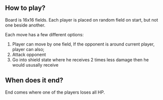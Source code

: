 ## How to play?
Board is 16x16 fields. Each player is placed on random field on start, but not one beside another.


Each move has a few different options:
1. Player can move by one field, If the opponent is around current player, player can also;
2. Attack opponent
3. Go into shield state where he receives 2 times less damage then he would ususally receive

## When does it end?
End comes where one of the players loses all HP.
